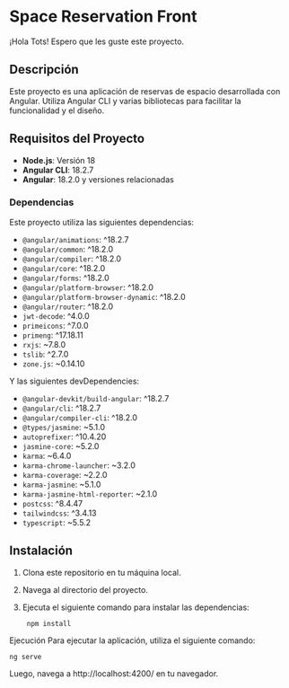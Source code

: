 # Space Reservation Front

¡Hola Tots! Espero que les guste este proyecto.

## Descripción

Este proyecto es una aplicación de reservas de espacio desarrollada con Angular. Utiliza Angular CLI y varias bibliotecas para facilitar la funcionalidad y el diseño.

## Requisitos del Proyecto

- **Node.js**: Versión 18
- **Angular CLI**: 18.2.7
- **Angular**: 18.2.0 y versiones relacionadas

### Dependencias

Este proyecto utiliza las siguientes dependencias:

- `@angular/animations`: ^18.2.7
- `@angular/common`: ^18.2.0
- `@angular/compiler`: ^18.2.0
- `@angular/core`: ^18.2.0
- `@angular/forms`: ^18.2.0
- `@angular/platform-browser`: ^18.2.0
- `@angular/platform-browser-dynamic`: ^18.2.0
- `@angular/router`: ^18.2.0
- `jwt-decode`: ^4.0.0
- `primeicons`: ^7.0.0
- `primeng`: ^17.18.11
- `rxjs`: ~7.8.0
- `tslib`: ^2.7.0
- `zone.js`: ~0.14.10

Y las siguientes devDependencies:

- `@angular-devkit/build-angular`: ^18.2.7
- `@angular/cli`: ^18.2.7
- `@angular/compiler-cli`: ^18.2.0
- `@types/jasmine`: ~5.1.0
- `autoprefixer`: ^10.4.20
- `jasmine-core`: ~5.2.0
- `karma`: ~6.4.0
- `karma-chrome-launcher`: ~3.2.0
- `karma-coverage`: ~2.2.0
- `karma-jasmine`: ~5.1.0
- `karma-jasmine-html-reporter`: ~2.1.0
- `postcss`: ^8.4.47
- `tailwindcss`: ^3.4.13
- `typescript`: ~5.5.2

## Instalación

1. Clona este repositorio en tu máquina local.
2. Navega al directorio del proyecto.
3. Ejecuta el siguiente comando para instalar las dependencias:

        npm install

Ejecución
Para ejecutar la aplicación, utiliza el siguiente comando:

    ng serve

Luego, navega a http://localhost:4200/ en tu navegador.
